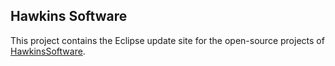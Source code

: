 Hawkins Software
----------------

This project contains the Eclipse update site for the open-source
projects of [HawkinsSoftware].

[HawkinsSoftware]: http://www.hawkinssoftware.net/oss